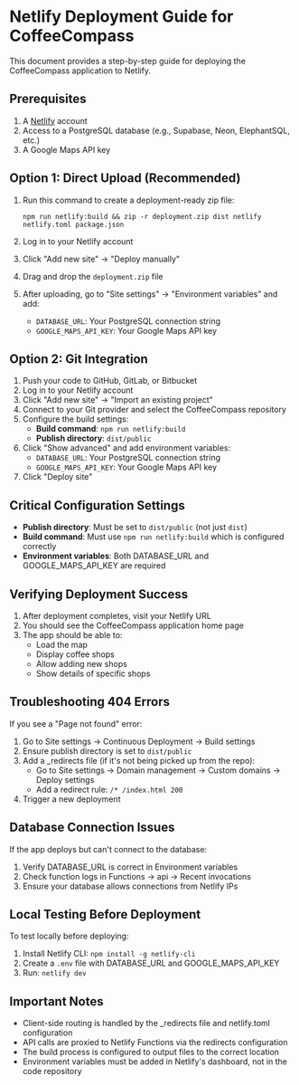 # Netlify Deployment Guide for CoffeeCompass

This document provides a step-by-step guide for deploying the CoffeeCompass application to Netlify.

## Prerequisites

1. A [Netlify](https://www.netlify.com/) account
2. Access to a PostgreSQL database (e.g., Supabase, Neon, ElephantSQL, etc.)
3. A Google Maps API key

## Option 1: Direct Upload (Recommended)

1. Run this command to create a deployment-ready zip file:
   ```
   npm run netlify:build && zip -r deployment.zip dist netlify netlify.toml package.json
   ```

2. Log in to your Netlify account
3. Click "Add new site" → "Deploy manually"
4. Drag and drop the `deployment.zip` file
5. After uploading, go to "Site settings" → "Environment variables" and add:
   - `DATABASE_URL`: Your PostgreSQL connection string
   - `GOOGLE_MAPS_API_KEY`: Your Google Maps API key

## Option 2: Git Integration

1. Push your code to GitHub, GitLab, or Bitbucket
2. Log in to your Netlify account
3. Click "Add new site" → "Import an existing project"
4. Connect to your Git provider and select the CoffeeCompass repository
5. Configure the build settings:
   - **Build command**: `npm run netlify:build`
   - **Publish directory**: `dist/public`
6. Click "Show advanced" and add environment variables:
   - `DATABASE_URL`: Your PostgreSQL connection string
   - `GOOGLE_MAPS_API_KEY`: Your Google Maps API key
7. Click "Deploy site"

## Critical Configuration Settings

- **Publish directory**: Must be set to `dist/public` (not just `dist`)
- **Build command**: Must use `npm run netlify:build` which is configured correctly
- **Environment variables**: Both DATABASE_URL and GOOGLE_MAPS_API_KEY are required

## Verifying Deployment Success

1. After deployment completes, visit your Netlify URL
2. You should see the CoffeeCompass application home page
3. The app should be able to:
   - Load the map
   - Display coffee shops
   - Allow adding new shops
   - Show details of specific shops

## Troubleshooting 404 Errors

If you see a "Page not found" error:

1. Go to Site settings → Continuous Deployment → Build settings
2. Ensure publish directory is set to `dist/public`
3. Add a _redirects file (if it's not being picked up from the repo):
   - Go to Site settings → Domain management → Custom domains → Deploy settings
   - Add a redirect rule: `/* /index.html 200`
4. Trigger a new deployment

## Database Connection Issues

If the app deploys but can't connect to the database:

1. Verify DATABASE_URL is correct in Environment variables
2. Check function logs in Functions → api → Recent invocations
3. Ensure your database allows connections from Netlify IPs

## Local Testing Before Deployment

To test locally before deploying:

1. Install Netlify CLI: `npm install -g netlify-cli`
2. Create a `.env` file with DATABASE_URL and GOOGLE_MAPS_API_KEY
3. Run: `netlify dev`

## Important Notes

- Client-side routing is handled by the _redirects file and netlify.toml configuration
- API calls are proxied to Netlify Functions via the redirects configuration
- The build process is configured to output files to the correct location
- Environment variables must be added in Netlify's dashboard, not in the code repository